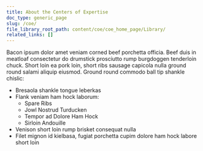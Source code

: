 ```yaml
---
title: About the Centers of Expertise
doc_type: generic_page
slug: /coe/
file_library_root_path: content/coe/coe_home_page/Library/
related_links: []
---
```


Bacon ipsum dolor amet veniam corned beef porchetta officia. Beef duis in meatloaf consectetur do drumstick prosciutto rump burgdoggen tenderloin chuck. Short loin ea pork loin, short ribs sausage capicola nulla ground round salami aliquip eiusmod. Ground round commodo ball tip shankle chislic:
- Bresaola shankle tongue leberkas
- Flank veniam ham hock laborum:
  - Spare Ribs
  - Jowl Nostrud Turducken
  - Tempor ad Dolore Ham Hock
  - Sirloin Andouille
- Venison short loin rump brisket consequat nulla
- Filet mignon id kielbasa, fugiat porchetta cupim dolore ham hock labore short loin
